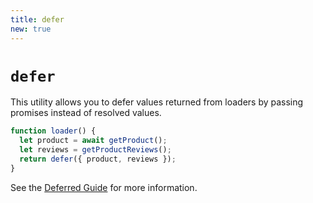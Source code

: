 ```yaml
---
title: defer
new: true
---
```


# `defer`

This utility allows you to defer values returned from loaders by passing promises instead of resolved values.

```jsx
function loader() {
  let product = await getProduct();
  let reviews = getProductReviews();
  return defer({ product, reviews });
}
```

See the [Deferred Guide][deferred guide] for more information.

[deferred guide]: ../guides/deferred
